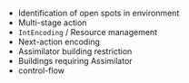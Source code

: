 - Identification of open spots in environment
- Multi-stage action
- `IntEncoding` / Resource management
- Next-action encoding
- Assimilator building restriction
- Buildings requiring Assimilator
- control-flow
